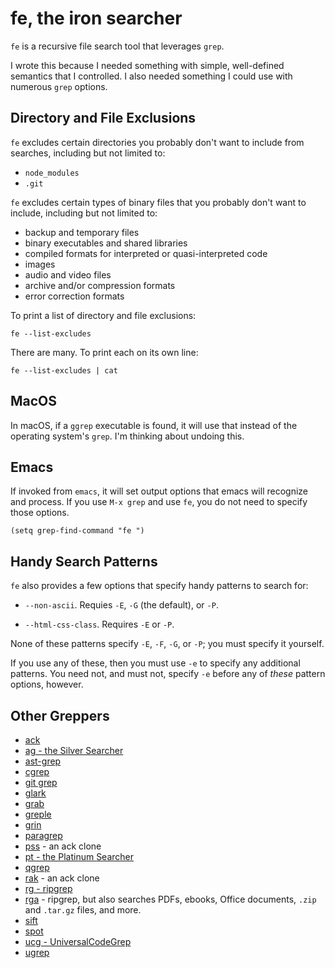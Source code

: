 # fe, the iron searcher

`fe` is a recursive file search tool that leverages `grep`.

I wrote this because I needed something with simple, well-defined
semantics that I controlled.  I also needed something I could use with
numerous `grep` options.

## Directory and File Exclusions

`fe` excludes certain directories you probably don't want to include
from searches, including but not limited to:

-   `node_modules`
-   `.git`

`fe` excludes certain types of binary files that you probably don't
want to include, including but not limited to:

-   backup and temporary files
-   binary executables and shared libraries
-   compiled formats for interpreted or quasi-interpreted code
-   images
-   audio and video files
-   archive and/or compression formats
-   error correction formats

To print a list of directory and file exclusions:

    fe --list-excludes
    
There are many.  To print each on its own line:

    fe --list-excludes | cat

## MacOS

In macOS, if a `ggrep` executable is found, it will use that instead
of the operating system's `grep`.  I'm thinking about undoing this.

## Emacs

If invoked from `emacs`, it will set output options that emacs will
recognize and process.  If you use `M-x grep` and use `fe`, you do not
need to specify those options.

    (setq grep-find-command "fe ")

## Handy Search Patterns

`fe` also provides a few options that specify handy patterns to search
for:

-   `--non-ascii`.  Requies `-E`, `-G` (the default), or `-P`.

-   `--html-css-class`.  Requires `-E` or `-P`.

None of these patterns specify `-E`, `-F`, `-G`, or `-P`; you must
specify it yourself.

If you use any of these, then you must use `-e` to specify any
additional patterns.  You need not, and must not, specify `-e` before
any of *these* pattern options, however.

## Other Greppers

-   [ack](https://beyondgrep.com/)
-   [ag - the Silver Searcher](https://geoff.greer.fm/ag/)
-   [ast-grep](https://github.com/ast-grep/ast-grep)
-   [cgrep](https://awgn.github.io/cgrep/)
-   [git grep](https://git-scm.com/docs/git-grep)
-   [glark](https://github.com/jpace/glark)
-   [grab](https://github.com/stealth/grab)
-   [greple](https://github.com/kaz-utashiro/greple)
-   [grin](https://pypi.python.org/pypi/grin)
-   [paragrep](https://software.clapper.org/paragrep/)
-   [pss](https://github.com/eliben/pss/) - an ack clone
-   [pt - the Platinum Searcher](https://github.com/monochromegane/the_platinum_searcher)
-   [qgrep](https://github.com/zeux/qgrep)
-   [rak](https://github.com/danlucraft/rak) - an ack clone
-   [rg - ripgrep](https://github.com/BurntSushi/ripgrep)
-   [rga](https://github.com/phiresky/ripgrep-all) - ripgrep, but also searches PDFs, ebooks, Office documents, `.zip` and `.tar.gz` files, and more.
-   [sift](https://sift-tool.org/)
-   [spot](https://github.com/rauchg/spot)
-   [ucg - UniversalCodeGrep](https://github.com/gvansickle/ucg)
-   [ugrep](https://github.com/Genivia/ugrep)

